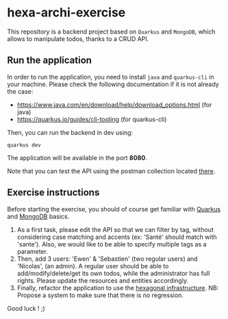 # hexa-archi-exercise

This repository is a backend project based on `Quarkus` and `MongoDB`, which allows to manipulate todos, thanks to a CRUD API.

## Run the application

In order to run the application, you need to install `java` and `quarkus-cli` in your machine.
Please check the following documentation if it is not already the case:
- https://www.java.com/en/download/help/download_options.html (for java)
- https://quarkus.io/guides/cli-tooling (for quarkus-cli)

Then, you can run the backend in dev using:
```shell script
quarkus dev
```

The application will be available in the port **8080**.

Note that you can test the API using the postman collection located [there](dev%2Fhexa-archi-exercise.postman_collection.json).

## Exercise instructions

Before starting the exercise, you should of course get familiar with [Quarkus](https://quarkus.io/guides/getting-started) and [MongoDB](https://www.mongodb.com/docs/manual/tutorial/getting-started/) basics.

1) As a first task, please edit the API so that we can filter by tag, without considering case matching and accents (ex: 'Santé' should match with 'sante'). Also, we would like to be able to specify multiple tags as a parameter. 
2) Then, add 3 users: 'Ewen' & 'Sebastien' (two regular users) and 'Nicolas', (an admin). A regular user should be able to add/modify/delete/get its own todos, while the administrator has full rights. Please update the resources and entities accordingly.
3) Finally, refactor the application to use the [hexagonal infrastructure](https://en.wikipedia.org/wiki/Hexagonal_architecture_(software)). NB: Propose a system to make sure that there is no regression.

Good luck ! ;) 